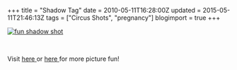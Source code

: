+++
title = "Shadow Tag"
date = 2010-05-11T16:28:00Z
updated = 2015-05-11T21:46:13Z
tags = ["Circus Shots", "pregnancy"]
blogimport = true 
+++

[![fun shadow shot](https://latc.s3.amazonaws.com/wp-content/uploads/2010/05/funshadowshot.jpg "fun shadow shot")](https://latc.s3.amazonaws.com/wp-content/uploads/2010/05/funshadowshot.jpg)  

&#160;


Visit 
[
here
](http://sevenclowncircus.com/)
 or 
[
here
](http://www.5minutesformom.com)
 for more picture fun!

